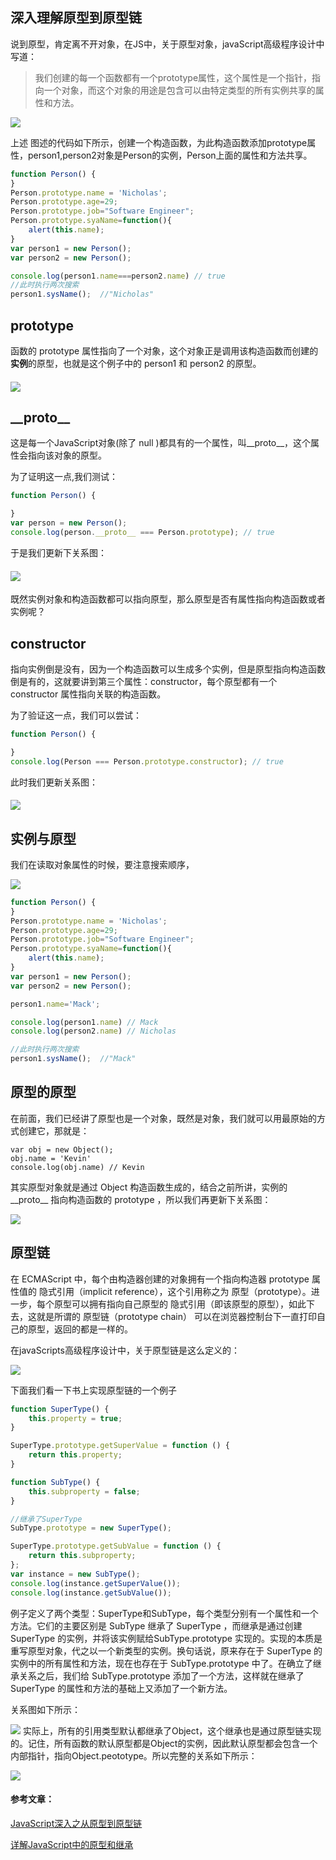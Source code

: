 ## 深入理解原型到原型链

说到原型，肯定离不开对象，在JS中，关于原型对象，javaScript高级程序设计中写道：

> 我们创建的每一个函数都有一个prototype属性，这个属性是一个指针，指向一个对象，而这个对象的用途是包含可以由特定类型的所有实例共享的属性和方法。

![](/assets/prototype.png)

上述 图述的代码如下所示，创建一个构造函数，为此构造函数添加prototype属性，person1,person2对象是Person的实例，Person上面的属性和方法共享。

```js
function Person() {
}
Person.prototype.name = 'Nicholas';
Person.prototype.age=29;
Person.prototype.job="Software Engineer";
Person.prototype.syaName=function(){
    alert(this.name);
}
var person1 = new Person();
var person2 = new Person();

console.log(person1.name===person2.name) // true
//此时执行两次搜索
person1.sysName();  //"Nicholas"
```

## prototype

函数的 prototype 属性指向了一个对象，这个对象正是调用该构造函数而创建的**实例**的原型，也就是这个例子中的 person1 和 person2 的原型。

#### ![](https://raw.githubusercontent.com/mqyqingfeng/Blog/master/Images/prototype1.png)

## \_\_proto\_\_

这是每一个JavaScript对象\(除了 null \)都具有的一个属性，叫\_\_proto\_\_，这个属性会指向该对象的原型。

为了证明这一点,我们测试：

```js
function Person() {

}
var person = new Person();
console.log(person.__proto__ === Person.prototype); // true
```

于是我们更新下关系图：

#### ![](https://raw.githubusercontent.com/mqyqingfeng/Blog/master/Images/prototype2.png)

既然实例对象和构造函数都可以指向原型，那么原型是否有属性指向构造函数或者实例呢？

## constructor

指向实例倒是没有，因为一个构造函数可以生成多个实例，但是原型指向构造函数倒是有的，这就要讲到第三个属性：constructor，每个原型都有一个 constructor 属性指向关联的构造函数。

为了验证这一点，我们可以尝试：

```js
function Person() {

}
console.log(Person === Person.prototype.constructor); // true
```

此时我们更新关系图：

#### ![](https://raw.githubusercontent.com/mqyqingfeng/Blog/master/Images/prototype3.png)

## 实例与原型

我们在读取对象属性的时候，要注意搜索顺序，

![](/assets/proto.png)

```js
function Person() {
}
Person.prototype.name = 'Nicholas';
Person.prototype.age=29;
Person.prototype.job="Software Engineer";
Person.prototype.syaName=function(){
    alert(this.name);
}
var person1 = new Person();
var person2 = new Person();

person1.name='Mack';

console.log(person1.name) // Mack
console.log(person2.name) // Nicholas

//此时执行两次搜索
person1.sysName();  //"Mack"
```

## 原型的原型

在前面，我们已经讲了原型也是一个对象，既然是对象，我们就可以用最原始的方式创建它，那就是：

```
var obj = new Object();
obj.name = 'Kevin'
console.log(obj.name) // Kevin
```

其实原型对象就是通过 Object 构造函数生成的，结合之前所讲，实例的 \_\_proto\_\_ 指向构造函数的 prototype ，所以我们再更新下关系图：

![](https://raw.githubusercontent.com/mqyqingfeng/Blog/master/Images/prototype4.png)

## 原型链

在 ECMAScript 中，每个由构造器创建的对象拥有一个指向构造器 prototype 属性值的 隐式引用（implicit reference），这个引用称之为 原型（prototype）。进一步，每个原型可以拥有指向自己原型的 隐式引用（即该原型的原型），如此下去，这就是所谓的 原型链（prototype chain）
可以在浏览器控制台下一直打印自己的原型，返回的都是一样的。

在javaScripts高级程序设计中，关于原型链是这么定义的：

![](/assets/chain1.png)

下面我们看一下书上实现原型链的一个例子

```js
function SuperType() {
    this.property = true;
}

SuperType.prototype.getSuperValue = function () {
    return this.property;
}

function SubType() {
    this.subproperty = false;
}

//继承了SuperType
SubType.prototype = new SuperType();

SuperType.prototype.getSubValue = function () {
    return this.subproperty;
};
var instance = new SubType();
console.log(instance.getSuperValue());
console.log(instance.getSubValue());
```

例子定义了两个类型：SuperType和SubType，每个类型分别有一个属性和一个方法。它们的主要区别是 SubType 继承了 SuperType ，而继承是通过创建 SuperType 的实例，并将该实例赋给SubType.prototype 实现的。实现的本质是重写原型对象，代之以一个新类型的实例。换句话说，原来存在于 SuperType 的实例中的所有属性和方法，现在也存在于 SubType.prototype 中了。在确立了继承关系之后，我们给 SubType.prototype 添加了一个方法，这样就在继承了 SuperType 的属性和方法的基础上又添加了一个新方法。

关系图如下所示：

![](/assets/chain2.png)
实际上，所有的引用类型默认都继承了Object，这个继承也是通过原型链实现的。记住，所有函数的默认原型都是Object的实例，因此默认原型都会包含一个内部指针，指向Object.peototype。所以完整的关系如下所示：

![](/assets/chain3.png)




#### 参考文章：

[JavaScript深入之从原型到原型链](https://github.com/mqyqingfeng/Blog/issues/2)

[详解JavaScript中的原型和继承](http://yanhaijing.com/javascript/2016/07/24/prototype-and-inheritance-of-js/)

